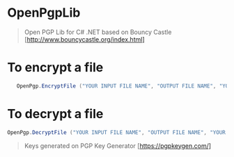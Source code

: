# OpenPgpLib

> Open PGP Lib for C# .NET based on Bouncy Castle
[http://www.bouncycastle.org/index.html]

# To encrypt a file

```csharp
   OpenPgp.EncryptFile ("YOUR INPUT FILE NAME", "OUTPUT FILE NAME", "YOUR PUBLIC KEY FILE NAME", false, false);
```

# To decrypt a file

```csharp
OpenPgp.DecryptFile ("YOUR INPUT FILE NAME", "OUTPUT FILE NAME", "YOUR PRIVATE KEY FILE NAME", "PRIVATE KEY PASSPHRASE");
```

> Keys generated on PGP Key Generator
[https://pgpkeygen.com/]
